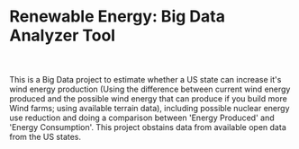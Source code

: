 # Renewable Energy: Big Data Analyzer Tool
<br><br>
This is a Big Data project to estimate whether a US state can increase it's wind energy production (Using the difference between current wind energy produced and the possible wind energy that can produce if you build more Wind farms; using available terrain data), including possible nuclear energy use reduction and doing a comparison between 'Energy Produced' and 'Energy Consumption'. This project obstains data from available open data from the US states.
